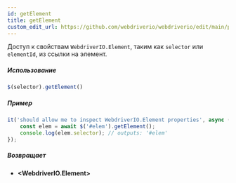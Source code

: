 ```yaml
---
id: getElement
title: getElement
custom_edit_url: https://github.com/webdriverio/webdriverio/edit/main/packages/webdriverio/src/commands/element/getElement.ts
---
```


Доступ к свойствам `WebdriverIO.Element`, таким как `selector` или `elementId`, из ссылки на элемент.

##### Использование

```js
$(selector).getElement()
```

##### Пример

```ts title="getElement.ts"
it('should allow me to inspect WebdriverIO.Element properties', async () => {
    const elem = await $('#elem').getElement();
    console.log(elem.selector); // outputs: '#elem'
});
```

##### Возвращает

- **&lt;WebdriverIO.Element&gt;**
